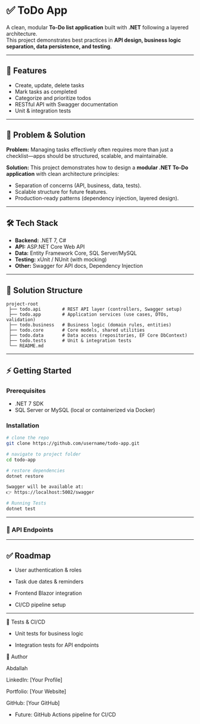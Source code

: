 # ✅ ToDo App  

A clean, modular **To-Do list application** built with **.NET** following a layered architecture.  
This project demonstrates best practices in **API design, business logic separation, data persistence, and testing**.  

---

## 🚀 Features  
- Create, update, delete tasks  
- Mark tasks as completed  
- Categorize and prioritize todos  
- RESTful API with Swagger documentation  
- Unit & integration tests  

---

## 🎯 Problem & Solution  
**Problem:** Managing tasks effectively often requires more than just a checklist—apps should be structured, scalable, and maintainable.  

**Solution:** This project demonstrates how to design a **modular .NET To-Do application** with clean architecture principles:  
- Separation of concerns (API, business, data, tests).  
- Scalable structure for future features.  
- Production-ready patterns (dependency injection, layered design).  

---

## 🛠️ Tech Stack  
- **Backend:** .NET 7, C#  
- **API:** ASP.NET Core Web API  
- **Data:** Entity Framework Core, SQL Server/MySQL  
- **Testing:** xUnit / NUnit (with mocking)  
- **Other:** Swagger for API docs, Dependency Injection  

---

## 📂 Solution Structure 
```plaintext
project-root
 ├── todo.api        # REST API layer (controllers, Swagger setup)
 ├── todo.app        # Application services (use cases, DTOs, validation)
 ├── todo.business   # Business logic (domain rules, entities)
 ├── todo.core       # Core models, shared utilities
 ├── todo.data       # Data access (repositories, EF Core DbContext)
 ├── todo.tests      # Unit & integration tests
 └── README.md

```

---

## ⚡ Getting Started  

### Prerequisites  
- .NET 7 SDK  
- SQL Server or MySQL (local or containerized via Docker)  

### Installation  
```bash
# clone the repo
git clone https://github.com/username/todo-app.git

# navigate to project folder
cd todo-app

# restore dependencies
dotnet restore

Swagger will be available at:
👉 https://localhost:5002/swagger

# Running Tests
dotnet test

```
---
### 📡 API Endpoints
---
## ✅ Roadmap

- User authentication & roles

- Task due dates & reminders

- Frontend Blazor integration

- CI/CD pipeline setup
---

🧪 Tests & CI/CD

- Unit tests for business logic

- Integration tests for API endpoints


👤 Author

Abdallah

LinkedIn: [Your Profile]

Portfolio: [Your Website]

GitHub: [Your GitHub]
- Future: GitHub Actions pipeline for CI/CD

